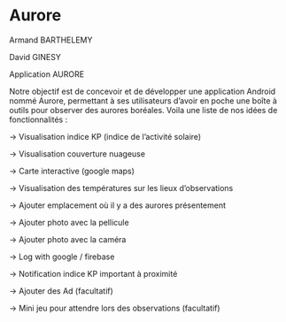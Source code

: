 # Aurore

Armand BARTHELEMY

David GINESY


Application AURORE 

Notre objectif est de concevoir et de développer une application Android nommé Aurore, permettant à ses utilisateurs d’avoir en poche une boîte à outils pour observer des aurores boréales. 
Voila une liste de nos idées de fonctionnalités : 

-> Visualisation indice KP (indice de l’activité solaire)

-> Visualisation couverture nuageuse 

-> Carte interactive (google maps)

-> Visualisation des températures sur les lieux d’observations

-> Ajouter emplacement où il y a des aurores présentement

-> Ajouter photo avec la pellicule 

-> Ajouter photo avec la caméra

-> Log with google / firebase

-> Notification indice KP important à proximité

-> Ajouter des Ad (facultatif)

-> Mini jeu pour attendre lors des observations (facultatif)



